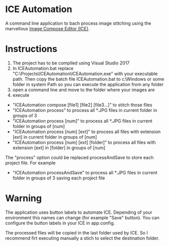 # ICE Automation

A command line application to bach process image stitching using the marvellous [Image Compose Editor (ICE)](https://www.microsoft.com/en-us/research/product/computational-photography-applications/image-composite-editor).

# Instructions

1) The project has to be compiled using Visual Studio 2017 
2) In ICEAutomation.bat replace "C:\Projects\ICEAutomation\ICEAutomation.exe" with your executable path. Then copy the batch file ICEAutomation.bat to c:\Windows or some folder in system Path so you can execute the application from any folder
2) open a command line and move to the folder where your images are
3) execute 
- "ICEAutomation compose [file1] [file2] [file3...]" to stitch those files
- "ICEAutomation process" to process all *.JPG files in current folder in groups of 3
- "ICEAutomation process [num]" to process all *.JPG files in current folder in groups of [num]
- "ICEAutomation process [num] [ext]" to process all files with extension [ext] in current folder in groups of [num]
- "ICEAutomation process [num] [ext] [folder]" to process all files with extension [ext] in [folder] in groups of [num]

The "process" option could be replaced processAndSave to store each project file. For example 
- "ICEAutomation processAndSave" to process all *.JPG files in current folder in groups of 3 saving each project file

# Warning

The application uses button labels to automate ICE. Depending of your environment this names can change (for example "Save" button).
You can configure the button labels in your ICE in app.config. 

The processed files will be copied in the last folder used by ICE. So I recommend firt executing manually a stich to select the destination folder.


